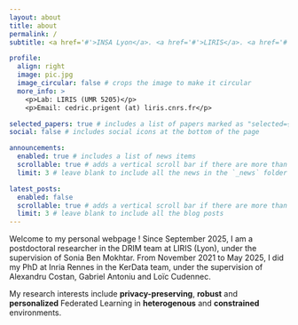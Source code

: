 ```yaml
---
layout: about
title: about
permalink: /
subtitle: <a href='#'>INSA Lyon</a>. <a href='#'>LIRIS</a>. <a href='#'>CNRS</a>.

profile:
  align: right
  image: pic.jpg
  image_circular: false # crops the image to make it circular
  more_info: >
    <p>Lab: LIRIS (UMR 5205)</p>
    <p>Email: cedric.prigent (at) liris.cnrs.fr</p>

selected_papers: true # includes a list of papers marked as "selected={true}"
social: false # includes social icons at the bottom of the page

announcements:
  enabled: true # includes a list of news items
  scrollable: true # adds a vertical scroll bar if there are more than 3 news items
  limit: 3 # leave blank to include all the news in the `_news` folder

latest_posts:
  enabled: false
  scrollable: true # adds a vertical scroll bar if there are more than 3 new posts items
  limit: 3 # leave blank to include all the blog posts
---
```


Welcome to my personal webpage ! 
Since September 2025, I am a postdoctoral researcher in the DRIM team at LIRIS (Lyon), under the supervision of Sonia Ben Mokhtar. 
From November 2021 to May 2025, I did my PhD at Inria Rennes in the KerData team, under the supervision of Alexandru Costan, Gabriel Antoniu and Loïc Cudennec.

My research interests include **privacy-preserving**, **robust** and **personalized** Federated Learning in **heterogenous** and **constrained** environments.